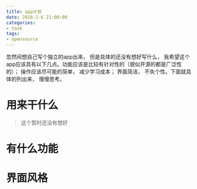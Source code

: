 ```yaml
---
title: app计划
date: 2018-2-6 21:00:00
categories:
- task
tags:
- opensource
---
```


忽然间想自己写个独立的app出来， 但是具体的还没有想好写什么， 我希望这个app应该具有以下几点。功能应该是比较有针对性的（貌似开源的都是广泛性的）； 操作应该尽可能的简单， 减少学习成本； 界面简洁， 不失个性。下面就具体的列出来， 慢慢思考。

<!-- more -->

# 用来干什么

> 这个暂时还没有想好

# 有什么功能

# 界面风格
